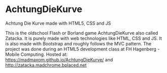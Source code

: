 # AchtungDieKurve
Achtung Die Kurve made with HTML5, CSS and JS

This is the oldschool Flash or Borland game AchtungDieKurve also called Zatacka.
It is purely made with web technologies like HTML, CSS and JS. It is also made with Bootstrap and roughly follows the MVC pattern.
The project was done during an HTML5 development class at FH Hagenberg - Mobile Computing.
Hosted at:
https://madmaxom.github.io/AchtungDieKurve/ and http://zatacka.madchrome.bplaced.net
